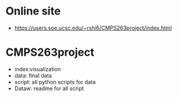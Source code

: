 # Online site
* https://users.soe.ucsc.edu/~rshi6/CMPS263project/index.html


# CMPS263project
* index:visualization
* data: final data
* script: all python scripts for data
* Dataw: readme for all script
